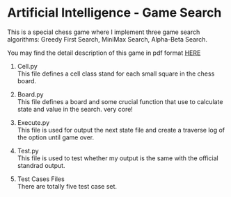 # Artificial Intelligence - Game Search

This is a special chess game where I implement three game search algorithms: Greedy First Search, MiniMax Search, Alpha-Beta Search.

You may find the detail description of this game in pdf format [HERE](https://www.dropbox.com/s/wybwlq3fe0vokoj/AI_Game_Search_Description.pdf?dl=0&preview=AI_Game_Search_Description.pdf)

1. Cell.py<br />
This file defines a cell class stand for each small square in the chess board.

2. Board.py<br />
This file defines a board and some crucial function that use to calculate state and value in the search. very core!

3. Execute.py<br />
This file is used for output the next state file and create a traverse log of the option until game over.

4. Test.py<br />
This file is used to test whether my output is the same with the official standrad output.

5. Test Cases Files<br />
There are totally five test case set.

